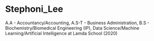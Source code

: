 # Stephoni_Lee
A.A - Accountancy/Accounting, A.S-T - Business Administration, B.S - Biochemistry/Biomedical Engineering (IP), Data Science/Machine Learning/Artificial Intelligence at Lamda School (2020)
